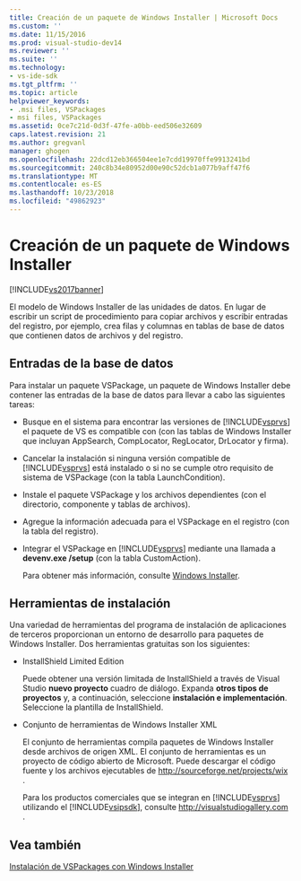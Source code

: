 ```yaml
---
title: Creación de un paquete de Windows Installer | Microsoft Docs
ms.custom: ''
ms.date: 11/15/2016
ms.prod: visual-studio-dev14
ms.reviewer: ''
ms.suite: ''
ms.technology:
- vs-ide-sdk
ms.tgt_pltfrm: ''
ms.topic: article
helpviewer_keywords:
- .msi files, VSPackages
- msi files, VSPackages
ms.assetid: 0ce7c21d-0d3f-47fe-a0bb-eed506e32609
caps.latest.revision: 21
ms.author: gregvanl
manager: ghogen
ms.openlocfilehash: 22dcd12eb366504ee1e7cdd19970ffe9913241bd
ms.sourcegitcommit: 240c8b34e80952d00e90c52dcb1a077b9aff47f6
ms.translationtype: MT
ms.contentlocale: es-ES
ms.lasthandoff: 10/23/2018
ms.locfileid: "49862923"
---
```

# <a name="authoring-a-windows-installer-package"></a>Creación de un paquete de Windows Installer
[!INCLUDE[vs2017banner](../../includes/vs2017banner.md)]

El modelo de Windows Installer de las unidades de datos. En lugar de escribir un script de procedimiento para copiar archivos y escribir entradas del registro, por ejemplo, crea filas y columnas en tablas de base de datos que contienen datos de archivos y del registro.  
  
## <a name="database-entries"></a>Entradas de la base de datos  
 Para instalar un paquete VSPackage, un paquete de Windows Installer debe contener las entradas de la base de datos para llevar a cabo las siguientes tareas:  
  
- Busque en el sistema para encontrar las versiones de [!INCLUDE[vsprvs](../../includes/vsprvs-md.md)] el paquete de VS es compatible con (con las tablas de Windows Installer que incluyan AppSearch, CompLocator, RegLocator, DrLocator y firma).  
  
- Cancelar la instalación si ninguna versión compatible de [!INCLUDE[vsprvs](../../includes/vsprvs-md.md)] está instalado o si no se cumple otro requisito de sistema de VSPackage (con la tabla LaunchCondition).  
  
- Instale el paquete VSPackage y los archivos dependientes (con el directorio, componente y tablas de archivos).  
  
- Agregue la información adecuada para el VSPackage en el registro (con la tabla del registro).  
  
- Integrar el VSPackage en [!INCLUDE[vsprvs](../../includes/vsprvs-md.md)] mediante una llamada a **devenv.exe /setup** (con la tabla CustomAction).  
  
  Para obtener más información, consulte [Windows Installer](http://msdn.microsoft.com/library/cc185688\(VS.85\).aspx).  
  
## <a name="setup-tools"></a>Herramientas de instalación  
 Una variedad de herramientas del programa de instalación de aplicaciones de terceros proporcionan un entorno de desarrollo para paquetes de Windows Installer. Dos herramientas gratuitas son los siguientes:  
  
- InstallShield Limited Edition  
  
   Puede obtener una versión limitada de InstallShield a través de Visual Studio **nuevo proyecto** cuadro de diálogo. Expanda **otros tipos de proyectos** y, a continuación, seleccione **instalación e implementación**. Seleccione la plantilla de InstallShield.  
  
- Conjunto de herramientas de Windows Installer XML  
  
   El conjunto de herramientas compila paquetes de Windows Installer desde archivos de origen XML. El conjunto de herramientas es un proyecto de código abierto de Microsoft. Puede descargar el código fuente y los archivos ejecutables de [ http://sourceforge.net/projects/wix ](http://sourceforge.net/projects/wix).  
  
  Para los productos comerciales que se integran en [!INCLUDE[vsprvs](../../includes/vsprvs-md.md)] utilizando el [!INCLUDE[vsipsdk](../../includes/vsipsdk-md.md)], consulte [ http://visualstudiogallery.com ](http://visualstudiogallery.com/).  
  
## <a name="see-also"></a>Vea también  
 [Instalación de VSPackages con Windows Installer](../../extensibility/internals/installing-vspackages-with-windows-installer.md)

